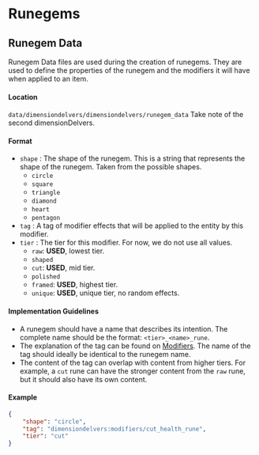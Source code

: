 # Runegems
## Runegem Data
Runegem Data files are used during the creation of runegems. They are used to define the properties of the runegem and the modifiers it will have when applied to an item.
#### Location
`data/dimensiondelvers/dimensiondelvers/runegem_data` Take note of the second dimensionDelvers.
#### Format
* `shape` : The shape of the runegem. This is a string that represents the shape of the runegem. Taken from the possible shapes.
  * `circle`
  * `square`
  * `triangle`
  * `diamond`
  * `heart`
  * `pentagon`
* `tag` : A tag of modifier effects that will be applied to the entity by this modifier.
* `tier` : The tier for this modifier. For now, we do not use all values.
  * `raw`: **USED**, lowest tier.
  * `shaped`
  * `cut`: **USED**, mid tier.
  * `polished`
  * `framed`: **USED**, highest tier.
  * `unique`: **USED**, unique tier, no random effects.
#### Implementation Guidelines
* A runegem should have a name that describes its intention. The complete name should be the format: `<tier>_<name>_rune`.
* The explanation of the tag can be found on [Modifiers](code/datapack/format/modifiers.md). The name of the tag should ideally be identical to the runegem name. 
* The content of the tag can overlap with content from higher tiers. For example, a `cut` rune can have the stronger content from the `raw` rune, but it should also have its own content.

#### Example

```json
{
    "shape": "circle",
    "tag": "dimensiondelvers:modifiers/cut_health_rune",
    "tier": "cut"
}
```